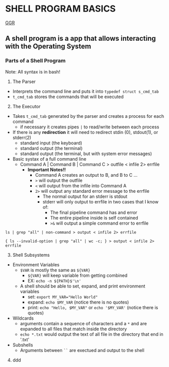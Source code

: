 # __SHELL PROGRAM BASICS__

[GGR](https://www.cs.purdue.edu/homes/grr/SystemsProgrammingBook/Book/Chapter5-WritingYourOwnShell.pdf)

## **A shell program is a app that allows interacting with the Operating System**
### **Parts of a Shell Program**

Note: All syntax is in bash!

1. The Parser
* Interprets the command line and puts it into ```typedef struct s_cmd_tab```
* ```t_cmd_tab``` stores the commands that will be executed
2. The Executor
* Takes ```t_cmd_tab``` generated by the parser and creates a process for each command
  * if necessary it creates pipes ```|``` to read/write between each process
* If there is any **redirection** it will need to redirect stdin (0), stdout(1), or stderr(2)
  * standard input  (the keyboard)
  * standard output (the terminal)
  * standard output (the terminal, but with system error messages)
* Basic systax of a full command line
  * Command A | Command B | Command C > outfile < infile 2> errfile
    * **Important Notes!!**
      * Command A creates an output to B, and B to C ...
      * ```>``` will output the outfile
      * ```<``` will output from the infile into Command A
      * ```2>``` will output any standard error message to the errfile
        * The normal output for an stderr is stdout
        * stderr will only output to errfile in two cases that I know of:
          * The final pipeline command has and error
          * The entire pipeline inside is self contained
          * ```>&``` will output a simple command error to errfile
```
ls | grep "all" | non-command > output < infile 2> errfile
```
```
{ ls --invalid-option | grep "all" | wc -c; } > output < infile 2> errfile
```
3. Shell Subsystems
* Environment Variables
  * ```$VAR``` is mostly the same as ```${VAR}```
    * ```${VAR}``` will keep variable from getting combined
    * EX: ```echo -n ${PATH}$'\n'```
  * A shell should be able to set, expand, and print environment variables
    * set:  ```export MY_VAR="Hello World"```
    * expand: ```echo $MY_VAR``` (notice there is no quotes)
    * print: ```echo "Hello, $MY_VAR"``` or ```echo '$MY_VAR'``` (notice there is quotes)
* Wildcards
  * arguments contain a sequence of characters and a ```*``` and are expanded to all files that match inside the directory
  * ```echo *.txt``` would output the text of all file in the directory that end in '.txt'
* Subshells
  * Arguments between ``` `` ``` are exectued and output to the shell
4. ddd
